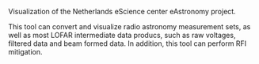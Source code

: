 Visualization of the Netherlands eScience center eAstronomy project.

This tool can convert and visualize radio astronomy measurement sets, as well as most LOFAR intermediate data producs, such as raw voltages, filtered data and beam formed data. In addition, this tool can perform RFI mitigation.
